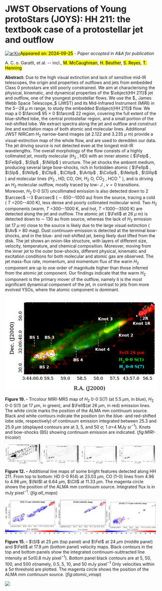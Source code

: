 <div class="macros" style="visibility:hidden;">
$\newcommand{\ensuremath}{}$
$\newcommand{\xspace}{}$
$\newcommand{\object}[1]{\texttt{#1}}$
$\newcommand{\farcs}{{.}''}$
$\newcommand{\farcm}{{.}'}$
$\newcommand{\arcsec}{''}$
$\newcommand{\arcmin}{'}$
$\newcommand{\ion}[2]{#1#2}$
$\newcommand{\textsc}[1]{\textrm{#1}}$
$\newcommand{\hl}[1]{\textrm{#1}}$
$\newcommand{\footnote}[1]{}$
$\newcommand{\lsun}{\mbox{L}_\odot}$
$\newcommand{\msun}{\mbox{M}_\odot}$
$\newcommand{\macc}{\dot{M}_{\rm acc} }$
$\newcommand{\FeII}{[\ion{Fe}{ii}] }$
$\newcommand{\FeIIp}{[\ion{Fe}{ii}]}$
$\newcommand{\FeI}{[\ion{Fe}{i}] }$
$\newcommand{\FeIp}{[\ion{Fe}{i}]}$
$\newcommand{\TiII}{[\ion{Ti}{ii}]}$
$\newcommand{\SII}{[\ion{S}{ii}]}$
$\newcommand{\SIIp}{[\ion{S}{ii}] }$
$\newcommand{\OI}{[\ion{O}{i}] }$
$\newcommand{\OIp}{[\ion{O}{i}]}$
$\newcommand{\PII}{[\ion{P}{ii}]}$
$\newcommand{\NiI}{[\ion{Ni}{i}] }$
$\newcommand{\NiII}{[\ion{Ni}{ii}] }$
$\newcommand{\NiIIp}{[\ion{Ni}{ii}]}$
$\newcommand{\NIp}{\ion{N}{i}}$
$\newcommand{\CaIIp}{\ion{Ca}{ii}}$
$\newcommand{\PI}{[\ion{P}{i}]}$
$\newcommand{\NeII}{[\ion{Ne}{ii}] }$
$\newcommand{\NeIIp}{[\ion{Ne}{ii}]}$
$\newcommand{\CoII}{[\ion{Co}{ii}] }$
$\newcommand{\CoIIp}{[\ion{Co}{ii}]}$
$\newcommand{\ClI}{[\ion{Cl}{i}] }$
$\newcommand{\ClIp}{[\ion{Cl}{i}]}$
$\newcommand{\ClII}{[\ion{Cl}{ii}] }$
$\newcommand{\ClIIp}{[\ion{Cl}{ii}]}$
$\newcommand{\CIp}{\ion{C}{i}}$
$\newcommand{\HeI}{\ion{He}{i}}$
$\newcommand{\MgIp}{\ion{Mg}{i}}$
$\newcommand{\MgIIp}{\ion{Mg}{ii}}$
$\newcommand{\NaI}{\ion{Na}{i}}$
$\newcommand{\HI}{\ion{H}{i} }$
$\newcommand{\HIp}{\ion{H}{i}}$
$\newcommand{\SI}{[\ion{S}{i}] }$
$\newcommand{\SiII}{[\ion{Si}{ii}]}$
$\newcommand{\SIp}{[\ion{S}{i}]}$
$\newcommand{\SIII}{[\ion{S}{iii}] }$
$\newcommand{\SIIIp}{[\ion{S}{iii}]}$
$\newcommand{\ArII}{[\ion{Ar}{ii}] }$
$\newcommand{\ArIIp}{[\ion{Ar}{ii}]}$
$\newcommand{\brg}{Br\gamma}$
$\newcommand{\pab}{Pa\beta}$
$\newcommand{\lacc}{L_{acc}}$
$\newcommand{\lbol}{L_{bol}}$
$\newcommand{\mjet}{\dot{M}_{\rm jet}}$
$\newcommand{\mh}{\dot{M}_{H_2}}$
$\newcommand{\Ne}{n_e}$
$\newcommand{\h}{H_2}$
$\newcommand{\kms}{km s^{-1}}$
$\newcommand{\um}{\mum}$
$\newcommand{\lam}{\lambda}$
$\newcommand{\msyr}{M_{\sun} yr^{-1}}$
$\newcommand{\Av}{A_V }$
$\newcommand{\rsun}{R_{\sun}}$
$\newcommand{\cm}{cm^{-3}}$
$\newcommand{\ergscm}{erg s^{-1} cm^{-2}}$</div>



<div id="title">

# JWST Observations of Young protoStars (JOYS): HH 211: the textbook case of a protostellar jet and outflow

</div>
<div id="comments">

[![arXiv](https://img.shields.io/badge/arXiv-2409.16061-b31b1b.svg)](https://arxiv.org/abs/2409.16061)<mark>Appeared on: 2024-09-25</mark> -  _Paper accepted in A&A for publication_

</div>
<div id="authors">

A. C. o. Garatti, et al. -- incl., <mark>M. McCaughrean</mark>, <mark>H. Beuther</mark>, <mark>S. Reyes</mark>, <mark>T. Henning</mark>

</div>
<div id="abstract">

**Abstract:** Due to the high visual extinction and lack of sensitive mid-IR telescopes, the origin and properties of outflows and jets from embedded Class 0 protostars are still poorly constrained. We aim at characterising the physical, kinematic, and dynamical properties of the $\object{HH 211}$ jet and outflow, one of the youngest protostellar flows. We use the $_ James Webb Space Telescope_$ (JWST) and its Mid-Infrared Instrument (MIRI) in the 5--28 $\mu$ m range, to study the embedded $\object{HH 211}$ flow. We map a 0 $\farcm$ 95 $\times$ 0 $\farcm$ 22 region, covering the full extent of the blue-shifted lobe, the central protostellar region, and a small portion of the red-shifted lobe. We extract spectra along the jet and outflow and construct line and excitation maps of both atomic and molecular lines. Additional JWST NIRCam $H_2$ narrow-band images (at 2.122 and 3.235 $\mu$ m) provide a visual-extinction map of the whole flow, and are used to deredden our data. The jet driving source is not detected even at the longest mid-IR wavelengths. The overall morphology of the flow consists of a highly collimated jet, mostly molecular ($H_2$ , HD) with an inner atomic ( $\FeIp$ , $\FeIIp$ , $\SIp$ , $\NiIIp$ ) structure. The jet shocks the ambient medium, producing several large bow-shocks, rich in forbidden atomic ( $\FeIIp$ , $\SIp$ , $\NiIIp$ , $\ClIp$ , $\ClIIp$ , $\ArIIp$ , $\CoIIp$ , $\NeIIp$ , $\SIIIp$ ) and molecular lines ($H_2$ , HD, CO, OH, $H_2$ O, $CO_2$ , HCO $^+$ ), and is driving an $H_2$ molecular outflow, mostly traced by low- $J$ , $v=0$ transitions.   Moreover, $H_2$ 0-0 S(1) uncollimated emission is also detected down to 2 $\arcsec$ --3 $\arcsec$ ( $\sim$ 650--1000 au) from the source, tracing a cold ( $T$ =200--400 K), less dense and poorly collimated molecular wind. Two $H_2$ components (warm, $T$ =300--1000 K, and hot, $T$ =1000--3500 K) are detected along the jet and outflow.   The atomic jet ( $\FeII$ at 26 $\mu$ m) is detected down to $\sim$ 130 au from source, whereas the lack of $H_2$ emission (at 17 $\mu$ m) close to the source is likely due to the large visual extinction ( $\Av$ $>$ 80 mag).   Dust continuum-emission is detected at the terminal bow-shocks, and in the blue- and red-shifted jet, being likely dust lifted from the disk. The jet shows an onion-like structure, with layers of different size, velocity, temperature, and chemical composition.   Moreover, moving from the inner jet to the outer bow-shocks, different physical, kinematic and excitation conditions for both molecular and atomic gas are observed. The jet mass-flux rate, momentum, and momentum flux of the warm $H_2$ component are up to one order of magnitude higher than those inferred from the atomic jet component.   Our findings indicate that the warm $H_2$ component is the primary mover of the outflow, namely it is the most significant dynamical component of the jet, in contrast to jets from more evolved YSOs, where the atomic component is dominant.

</div>

<div id="div_fig1">

<img src="tmp_2409.16061/./figures/tricolor_3.jpg" alt="Fig19" width="100%"/>

**Figure 19. -** Tricolour MIRI-MRS map of $H_2$ 0-0 S(7) (at 5.5 $\mu$m, in blue), $H_2$ 0-0 S(1) (at 17 $\mu$m, in green), and $\FeII$(at 26 $\mu$m, in red) emission lines. The white circle marks the position of the ALMA mm continuum source. Black and white contours indicate the position (on the blue- and red-shifted lobe side, respectively) of continuum emission integrated between 25.3 and 25.9 $\mu$m (displayed contours are at 3, 5, and 50 $\sigma$; 1 $\sigma$=4 MJy sr$^{-1}$). Knots and bow-shocks (BS) showing continuum emission are indicated. (*fig:MIRI-tricolor*)

</div>
<div id="div_fig2">

<img src="tmp_2409.16061/./figures/HD23um_astro.png" alt="Fig12.1" width="25%"/><img src="tmp_2409.16061/./figures/CO.png" alt="Fig12.2" width="25%"/><img src="tmp_2409.16061/./figures/NiII.png" alt="Fig12.3" width="25%"/><img src="tmp_2409.16061/./figures/ClI.png" alt="Fig12.4" width="25%"/>

**Figure 12. -** 
   Additional line maps of some bright features detected along HH 211. From top to bottom: HD 0-0 R(4) at 23.03 $\mu$m, CO (1-0) lines from 4.96 to 4.98 $\mu$m, $\NiI$I at 6.64 $\mu$m, $\ClI$ at 11.33 $\mu$m. The magenta circle shows the position of the ALMA mm continuum source. Integrated flux is in mJy pixel$^{-1}$.  (*fig:all_maps*)

</div>
<div id="div_fig3">

<img src="tmp_2409.16061/./figures/v_map_SI25_clean.jpg" alt="Fig15.1" width="33%"/><img src="tmp_2409.16061/./figures/v_map_FeI._clean.jpg" alt="Fig15.2" width="33%"/><img src="tmp_2409.16061/./figures/v_map_FeII17_clean3.jpg" alt="Fig15.3" width="33%"/>

**Figure 15. -** $\SI$ at 25 $\mu$m (top panel) and $\FeI$ at 24 $\mu$m (middle panel) and $\FeII$ at 17.9 $\mu$m (bottom panel) velocity maps. Black contours in the top and bottom panels show the integrated continuum-subtracted line intensity at 5$\sigma$(0.8 mJy pixel$^{-1}$). Bottom panel black contours are at 5, 50, 100, and 500 $\sigma$(namely, 0.5, 5, 10, and 50 mJy pixel$^{-1}$
    Only velocities within a 5$\sigma$ threshold are plotted. The magenta circle shows the position of the ALMA mm continuum source. (*fig:atomic_vmap*)

</div><div id="qrcode"><img src=https://api.qrserver.com/v1/create-qr-code/?size=100x100&data="https://arxiv.org/abs/2409.16061"></div>